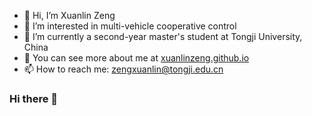 - 👋 Hi, I’m Xuanlin Zeng
- 👀 I’m interested in multi-vehicle cooperative control
- 🌱 I’m currently a second-year master's student at Tongji University, China
- 💞️ You can see more about me at [xuanlinzeng.github.io](https://xuanlinzeng.github.io/)
- 📫 How to reach me: zengxuanlin@tongji.edu.cn

### Hi there 👋

<!--
**XuanlinZeng/XuanlinZeng** is a ✨ _special_ ✨ repository because its `README.md` (this file) appears on your GitHub profile.

Here are some ideas to get you started:

- 🔭 I’m currently working on ...
- 🌱 I’m currently learning ...
- 👯 I’m looking to collaborate on ...
- 🤔 I’m looking for help with ...
- 💬 Ask me about ...
- 📫 How to reach me: ...
- 😄 Pronouns: ...
- ⚡ Fun fact: ...
-->
